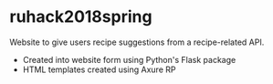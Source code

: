 # ruhack2018spring
Website to give users recipe suggestions from a recipe-related API.
- Created into website form using Python's Flask package
- HTML templates created using Axure RP
